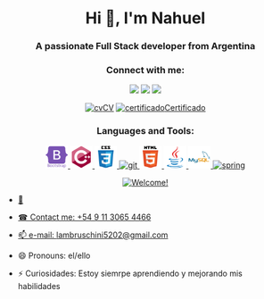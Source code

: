 <h1 align="center">Hi 👋, I'm Nahuel</h1>
<h3 align="center">A passionate Full Stack developer from Argentina</h3>

<h3 align="center">Connect with me:</h3>
<p align="center">
 <div align= "center">
  <a href="https://instagram.com/allaboutnahuel" target="_blank"><img src="https://img.shields.io/badge/-Instagram-%23E4405F?style=for-the-badge&logo=instagram&logoColor=white" target="_blank"></a>
  <a href = "mailto:lambruschini5202@gmail.com"><img src="https://img.shields.io/badge/-Gmail-%23333?style=for-the-badge&logo=gmail&logoColor=white" target="_blank"></a>
  <a href="https://www.linkedin.com/in/nahuel-lambrus/" target="_blank"><img src="https://img.shields.io/badge/-LinkedIn-%230077B5?style=for-the-badge&logo=linkedin&logoColor=white" target="_blank"></a>
  <br>
  <p aling="center">
  <a  href="https://drive.google.com/file/d/1v0DpZzQRvYANVJ6wJdfEO7vkKMuD5prV/view?usp=sharing" target="_blank"><img src="https://cdn-icons-png.flaticon.com/512/3135/3135800.png" alt="cv" width="40" height="40"/><h>CV</h></a>
   <a  href="https://drive.google.com/file/d/1y49xcUvYp0R1rTEvl9dEq465h9Lf9KLQ/view?usp=sharing" target="_blank"><img src="https://cdn-icons-png.flaticon.com/512/3135/3135807.png" alt="certificado" width="40" height="40"/><h>Certificado</h></a>
  </p>
 </div>
 
</p>
<h3 align="center">Languages and Tools:</h3>
<p align="center"> <a href="https://getbootstrap.com" target="_blank" rel="noreferrer"> <img src="https://raw.githubusercontent.com/devicons/devicon/master/icons/bootstrap/bootstrap-plain-wordmark.svg" alt="bootstrap" width="40" height="40"/> </a> <a href="https://www.w3schools.com/cpp/" target="_blank" rel="noreferrer"> <img src="https://raw.githubusercontent.com/devicons/devicon/master/icons/cplusplus/cplusplus-original.svg" alt="cplusplus" width="40" height="40"/> </a> <a href="https://www.w3schools.com/css/" target="_blank" rel="noreferrer"> <img src="https://raw.githubusercontent.com/devicons/devicon/master/icons/css3/css3-original-wordmark.svg" alt="css3" width="40" height="40"/> </a> <a href="https://git-scm.com/" target="_blank" rel="noreferrer"> <img src="https://www.vectorlogo.zone/logos/git-scm/git-scm-icon.svg" alt="git" width="40" height="40"/> </a> <a href="https://www.w3.org/html/" target="_blank" rel="noreferrer"> <img src="https://raw.githubusercontent.com/devicons/devicon/master/icons/html5/html5-original-wordmark.svg" alt="html5" width="40" height="40"/> </a> <a href="https://www.java.com" target="_blank" rel="noreferrer"> <img src="https://raw.githubusercontent.com/devicons/devicon/master/icons/java/java-original.svg" alt="java" width="40" height="40"/> </a> <a href="https://www.mysql.com/" target="_blank" rel="noreferrer"> <img src="https://raw.githubusercontent.com/devicons/devicon/master/icons/mysql/mysql-original-wordmark.svg" alt="mysql" width="40" height="40"/> </a> <a href="https://spring.io/" target="_blank" rel="noreferrer"> <img src="https://www.vectorlogo.zone/logos/springio/springio-icon.svg" alt="spring" width="40" height="40"/> </a> 

<a href="" target="_blank" rel="noreferrer"> <div align="center" width="50">
  <img src="https://media.giphy.com/media/bcKmIWkUMCjVm/giphy.gif" alt="Welcome!" width="300"/>
</div>



- 🌱 
 
- ☎ Contact me: +54 9 11 3065 4466 
 
- 📫 e-mail: lambruschini5202@gmail.com
 
- 😄 Pronouns: el/ello
 
- ⚡ Curiosidades: Estoy siemrpe aprendiendo y mejorando mis habilidades
 

  
